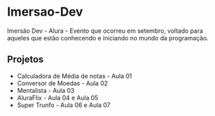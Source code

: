 # Imersao-Dev
Imersão Dev  - Alura - Evento que ocorreu em setembro, voltado para aqueles que estão conhecendo e iniciando no mundo da programação.

## Projetos

- Calculadora de Média de notas - Aula 01
- Conversor de Moedas - Aula 02
- Mentalista - Aula 03
- AluraFlix - Aula 04 e Aula 05
- Super Trunfo - Aula 06 e Aula 07
